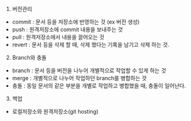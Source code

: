 1. 버전관리
  - commit : 문서 등을 저장소에 반영하는 것 (ex 버전 생성)
  - push : 원격저장소에 commit 내용을 보내주는 것
  - pull : 원격저장소에서 내용을 끌어오는 것
  - revert : 문서 등을 삭제 할 때, 삭제 했다는 기록을 남기고 삭제 하는 것.

2. Branch와 충돌 
  - branch :  문서 등을 버전을 나누어 개별적으로 작업할 수 있게 하는 것
  - merge : 개별적으로 나누어 작업하던 branch를 병합하는 것
  - 충돌 : 동일 문서의 같은 부분을 개별로 작업하고 병합했을 때, 충돌이 일어난다.

3. 백업
  - 로컬저장소와 원격저장소(git hosting)
    